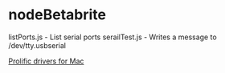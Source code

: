 # nodeBetabrite

listPorts.js - List serial ports
serailTest.js - Writes a message to /dev/tty.usbserial

[Prolific drivers for Mac](https://prolificusa.com/product/pl2303hx-rev-d-usb-serial-uart-bridge-controller/)
